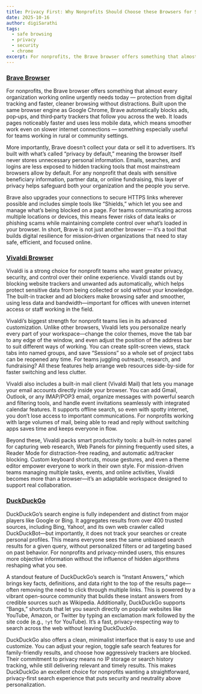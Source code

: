 ```yaml
---
title: Privacy First: Why Nonprofits Should Choose these Browsers for Safer Browsing
date: 2025-10-16
author: digiSarathi
tags:
  - safe browsing
  - privacy
  - security
  - chrome
excerpt: For nonprofits, the Brave browser offers something that almost every organization working online urgently needs today — protection from digital tracking and faster, cleaner browsing without distractions.
---
```


### [Brave Browser](https://brave.com/)

For nonprofits, the Brave browser offers something that almost every organization working online urgently needs today — protection from digital tracking and faster, cleaner browsing without distractions. Built upon the same browser engine as Google Chrome, Brave automatically blocks ads, pop‑ups, and third‑party trackers that follow you across the web. It loads pages noticeably faster and uses less mobile data, which means smoother work even on slower internet connections — something especially useful for teams working in rural or community settings.

More importantly, Brave doesn’t collect your data or sell it to advertisers. It’s built with what’s called “privacy by default,” meaning the browser itself never stores unnecessary personal information. Emails, searches, and logins are less exposed to hidden tracking tools that most mainstream browsers allow by default. For any nonprofit that deals with sensitive beneficiary information, partner data, or online fundraising, this layer of privacy helps safeguard both your organization and the people you serve.

Brave also upgrades your connections to secure HTTPS links wherever possible and includes simple tools like “Shields,” which let you see and manage what’s being blocked on a page. For teams communicating across multiple locations or devices, this means fewer risks of data leaks or phishing scams while maintaining complete control over what’s loaded in your browser. In short, Brave is not just another browser — it’s a tool that builds digital resilience for mission‑driven organizations that need to stay safe, efficient, and focused online.

### [Vivaldi Browser](https://www.vivaldi.com/)

Vivaldi is a strong choice for nonprofit teams who want greater privacy, security, and control over their online experience. Vivaldi stands out by blocking website trackers and unwanted ads automatically, which helps protect sensitive data from being collected or sold without your knowledge. The built-in tracker and ad blockers make browsing safer and smoother, using less data and bandwidth—important for offices with uneven internet access or staff working in the field.

Vivaldi’s biggest strength for nonprofit teams lies in its advanced customization. Unlike other browsers, Vivaldi lets you personalize nearly every part of your workspace—change the color themes, move the tab bar to any edge of the window, and even adjust the position of the address bar to suit different ways of working. You can create split-screen views, stack tabs into named groups, and save “Sessions” so a whole set of project tabs can be reopened any time. For teams juggling outreach, research, and fundraising? All these features help arrange web resources side-by-side for faster switching and less clutter.​

Vivaldi also includes a built-in mail client (Vivaldi Mail) that lets you manage your email accounts directly inside your browser. You can add Gmail, Outlook, or any IMAP/POP3 email, organize messages with powerful search and filtering tools, and handle event invitations seamlessly with integrated calendar features. It supports offline search, so even with spotty internet, you don’t lose access to important communications. For nonprofits working with large volumes of mail, being able to read and reply without switching apps saves time and keeps everyone in flow.​

Beyond these, Vivaldi packs smart productivity tools: a built-in notes panel for capturing web research, Web Panels for pinning frequently used sites, a Reader Mode for distraction-free reading, and automatic ad/tracker blocking. Custom keyboard shortcuts, mouse gestures, and even a theme editor empower everyone to work in their own style. For mission-driven teams managing multiple tasks, events, and online activities, Vivaldi becomes more than a browser—it’s an adaptable workspace designed to support real collaboration.​

### [DuckDuckGo](https://duckduckgo.com/)

DuckDuckGo’s search engine is fully independent and distinct from major players like Google or Bing. It aggregates results from over 400 trusted sources, including Bing, Yahoo!, and its own web crawler called DuckDuckBot—but importantly, it does not track your searches or create personal profiles. This means everyone sees the same unbiased search results for a given query, without personalized filters or ad targeting based on past behavior. For nonprofits and privacy-minded users, this ensures more objective information without the influence of hidden algorithms reshaping what you see.

A standout feature of DuckDuckGo’s search is “Instant Answers,” which brings key facts, definitions, and data right to the top of the results page—often removing the need to click through multiple links. This is powered by a vibrant open-source community that builds these instant answers from credible sources such as Wikipedia. Additionally, DuckDuckGo supports “Bangs,” shortcuts that let you search directly on popular websites like YouTube, Amazon, or Twitter by typing an exclamation mark followed by the site code (e.g., `!yt` for YouTube). It’s a fast, privacy-respecting way to search across the web without leaving DuckDuckGo.

DuckDuckGo also offers a clean, minimalist interface that is easy to use and customize. You can adjust your region, toggle safe search features for family-friendly results, and choose how aggressively trackers are blocked. Their commitment to privacy means no IP storage or search history tracking, while still delivering relevant and timely results. This makes DuckDuckGo an excellent choice for nonprofits wanting a straightforward, privacy-first search experience that puts security and neutrality above personalization.
